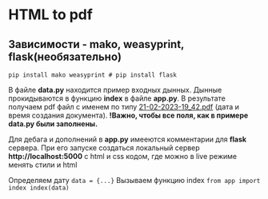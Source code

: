 # HTML to pdf

## Зависимости - mako, weasyprint, flask(необязательно)

`pip install mako weasyprint # pip install flask`

В файле **data.py** находится пример входных дынных. Дынные прокидываются в функцию **index** в файле **app.py**. В результате получаем pdf файл с именем по типу [21-02-2023-19_42.pdf](https://github.com/Tinkerbells/html-to-pdf/blob/main/21-02-2023-19_42.pdf) (дата и время создания документа). **!Важно, чтобы все поля, как в примере data.py были заполнены.**

Для дебага и дополнений в **app.py** имееются комментарии для **flask** сервера. При его запуске создаться локальный сервер **http://localhost:5000** с html и css кодом, где можно в live режиме менять стили и html

Определяем дату
`data = {...}`
Вызываем функцию index
`from app import index
index(data)`
